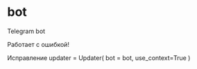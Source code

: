 # bot

Telegram bot

Работает с ошибкой!

Исправление
  updater = Updater(
        bot = bot, use_context=True
    )
